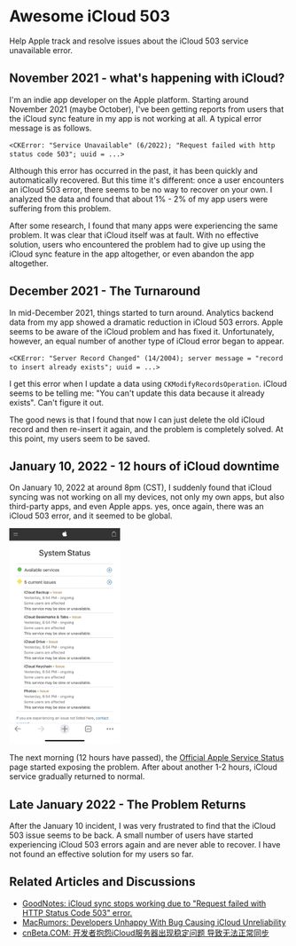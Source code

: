 # Awesome iCloud 503
Help Apple track and resolve issues about the iCloud 503 service unavailable error.

## November 2021 - what's happening with iCloud?

I'm an indie app developer on the Apple platform. Starting around November 2021 (maybe October), I've been getting reports from users that the iCloud sync feature in my app is not working at all. A typical error message is as follows.

```
<CKError: "Service Unavailable" (6/2022); "Request failed with http status code 503"; uuid = ...>
```

Although this error has occurred in the past, it has been quickly and automatically recovered. But this time it's different: once a user encounters an iCloud 503 error, there seems to be no way to recover on your own. I analyzed the data and found that about 1% - 2% of my app users were suffering from this problem.

After some research, I found that many apps were experiencing the same problem. It was clear that iCloud itself was at fault. With no effective solution, users who encountered the problem had to give up using the iCloud sync feature in the app altogether, or even abandon the app altogether.

## December 2021 - The Turnaround

In mid-December 2021, things started to turn around. Analytics backend data from my app showed a dramatic reduction in iCloud 503 errors. Apple seems to be aware of the iCloud problem and has fixed it. Unfortunately, however, an equal number of another type of iCloud error began to appear.

```
<CKError: "Server Record Changed" (14/2004); server message = "record to insert already exists"; uuid = ...>
```

I get this error when I update a data using `CKModifyRecordsOperation`. iCloud seems to be telling me: "You can't update this data because it already exists". Can't figure it out.

The good news is that I found that now I can just delete the old iCloud record and then re-insert it again, and the problem is completely solved. At this point, my users seem to be saved.

## January 10, 2022 - 12 hours of iCloud downtime

On January 10, 2022 at around 8pm (CST), I suddenly found that iCloud syncing was not working on all my devices, not only my own apps, but also third-party apps, and even Apple apps. yes, once again, there was an iCloud 503 error, and it seemed to be global.

<img src="images/AppleSystemStatus.jpeg" width="200">

The next morning (12 hours have passed), the [Official Apple Service Status](https://www.apple.com/support/systemstatus/) page started exposing the problem. After about another 1-2 hours, iCloud service gradually returned to normal.

## Late January 2022 - The Problem Returns

After the January 10 incident, I was very frustrated to find that the iCloud 503 issue seems to be back. A small number of users have started experiencing iCloud 503 errors again and are never able to recover. I have not found an effective solution for my users so far.

## Related Articles and Discussions

- [GoodNotes: iCloud sync stops working due to "Request failed with HTTP Status Code 503" error.](https://support.goodnotes.com/hc/en-us/articles/4410195261327-iCloud-sync-stops-working-due-to-Request-failed-with-HTTP-Status-Code-503-error-)
- [MacRumors: Developers Unhappy With Bug Causing iCloud Unreliability](https://www.macrumors.com/2022/01/24/developers-icloud-unreliability-bug/)
- [cnBeta.COM: 开发者抱怨iCloud服务器出现稳定问题 导致无法正常同步](https://www.cnbeta.com/articles/tech/1229847.htm)
